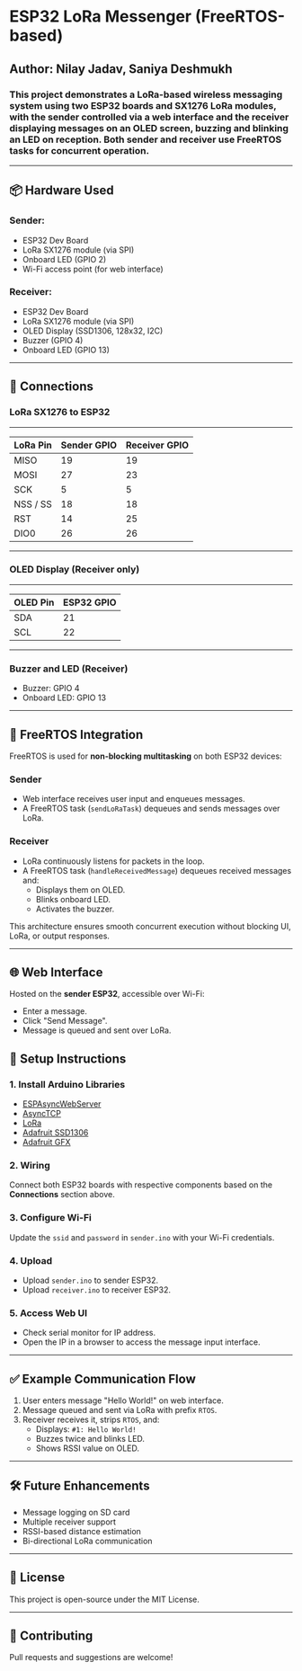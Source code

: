 # ESP32 LoRa Messenger (FreeRTOS-based)
## Author: Nilay Jadav, Saniya Deshmukh

### This project demonstrates a **LoRa-based wireless messaging system** using two **ESP32** boards and **SX1276 LoRa modules**, with the **sender controlled via a web interface** and the **receiver displaying messages on an OLED screen**, buzzing and blinking an LED on reception. Both sender and receiver use **FreeRTOS tasks** for concurrent operation.

---

## 📦 Hardware Used

### Sender:
- ESP32 Dev Board
- LoRa SX1276 module (via SPI)
- Onboard LED (GPIO 2)
- Wi-Fi access point (for web interface)

### Receiver:
- ESP32 Dev Board
- LoRa SX1276 module (via SPI)
- OLED Display (SSD1306, 128x32, I2C)
- Buzzer (GPIO 4)
- Onboard LED (GPIO 13)

---

## 📡 Connections

### LoRa SX1276 to ESP32
__________________________________________
| LoRa Pin | Sender GPIO | Receiver GPIO |
|----------|-------------|---------------|
| MISO     | 19          | 19            |
| MOSI     | 27          | 23            |
| SCK      | 5           | 5             |
| NSS / SS | 18          | 18            |
| RST      | 14          | 25            |
| DIO0     | 26          | 26            |
__________________________________________
### OLED Display (Receiver only)
_________________________
| OLED Pin | ESP32 GPIO |
|----------|------------|
| SDA      | 21         |
| SCL      | 22         |
_________________________

### Buzzer and LED (Receiver)
- Buzzer: GPIO 4
- Onboard LED: GPIO 13

---

## 🚦 FreeRTOS Integration

FreeRTOS is used for **non-blocking multitasking** on both ESP32 devices:

### Sender
- Web interface receives user input and enqueues messages.
- A FreeRTOS task (`sendLoRaTask`) dequeues and sends messages over LoRa.

### Receiver
- LoRa continuously listens for packets in the loop.
- A FreeRTOS task (`handleReceivedMessage`) dequeues received messages and:
  - Displays them on OLED.
  - Blinks onboard LED.
  - Activates the buzzer.

This architecture ensures smooth concurrent execution without blocking UI, LoRa, or output responses.

---

## 🌐 Web Interface

Hosted on the **sender ESP32**, accessible over Wi-Fi:

- Enter a message.
- Click "Send Message".
- Message is queued and sent over LoRa.


## 🔁 Setup Instructions

### 1. Install Arduino Libraries
- [ESPAsyncWebServer](https://github.com/me-no-dev/ESPAsyncWebServer)
- [AsyncTCP](https://github.com/me-no-dev/AsyncTCP)
- [LoRa](https://github.com/sandeepmistry/arduino-LoRa)
- [Adafruit SSD1306](https://github.com/adafruit/Adafruit_SSD1306)
- [Adafruit GFX](https://github.com/adafruit/Adafruit-GFX-Library)

### 2. Wiring
Connect both ESP32 boards with respective components based on the **Connections** section above.

### 3. Configure Wi-Fi
Update the `ssid` and `password` in `sender.ino` with your Wi-Fi credentials.

### 4. Upload
- Upload `sender.ino` to sender ESP32.
- Upload `receiver.ino` to receiver ESP32.

### 5. Access Web UI
- Check serial monitor for IP address.
- Open the IP in a browser to access the message input interface.

---

## ✅ Example Communication Flow

1. User enters message "Hello World!" on web interface.
2. Message queued and sent via LoRa with prefix `RTOS`.
3. Receiver receives it, strips `RTOS`, and:
   - Displays: `#1: Hello World!`
   - Buzzes twice and blinks LED.
   - Shows RSSI value on OLED.

---

## 🛠️ Future Enhancements

- Message logging on SD card
- Multiple receiver support
- RSSI-based distance estimation
- Bi-directional LoRa communication

---

## 📄 License

This project is open-source under the MIT License.

---

## 🤝 Contributing

Pull requests and suggestions are welcome!
